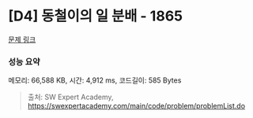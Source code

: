 # [D4] 동철이의 일 분배 - 1865 

[문제 링크](https://swexpertacademy.com/main/code/problem/problemDetail.do?contestProbId=AV5LuHfqDz8DFAXc) 

### 성능 요약

메모리: 66,588 KB, 시간: 4,912 ms, 코드길이: 585 Bytes



> 출처: SW Expert Academy, https://swexpertacademy.com/main/code/problem/problemList.do